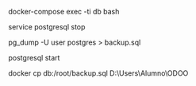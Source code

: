 docker-compose exec -ti db bash

service postgresql stop

pg_dump -U user postgres > backup.sql

postgresql start

docker cp db:/root/backup.sql D:\Users\Alumno\ODOO